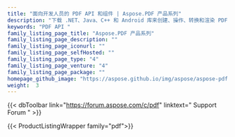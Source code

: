 ```yaml
---
title: "面向开发人员的 PDF API 和组件 | Aspose.PDF 产品系列"
description: "下载 .NET、Java、C++ 和 Android 库来创建、操作、转换和渲染 PDF 文档。系列还包括 Reporting Services、SharePoint 和 JasperReports 的扩展、解决方案和导出器。"
keywords: "PDF API "
family_listing_page_title: "Aspose.PDF 产品系列"
family_listing_page_description: ""
family_listing_page_iconurl: ""
family_listing_page_selfHosted: ""
family_listing_page_type: "4"
family_listing_page_venture: "4"
family_listing_page_package: ""
homepage_github_image: "https://aspose.github.io/img/aspose/aspose-pdf.png"
weight:  3
---
```


{{< dbToolbar link="https://forum.aspose.com/c/pdf" linktext=" Support Forum " >}}

{{< ProductListingWrapper family="pdf">}}

